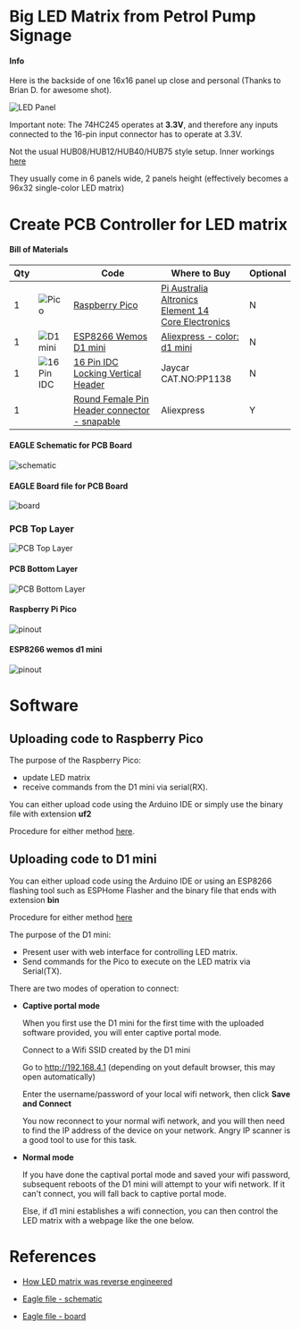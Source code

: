 # Big LED Matrix from Petrol Pump Signage

#### Info

Here is the backside of one 16x16 panel up close and personal (Thanks to Brian D. for awesome shot).

![LED Panel](https://github.com/microcontrollersig/brian-led-matrix-petrol-signs/raw/main/IMG_1820-redacted.jpg)

Important note: The 74HC245 operates at **3.3V**, and therefore any inputs connected to the 16-pin input connector has to operate at 3.3V.

Not the usual HUB08/HUB12/HUB40/HUB75 style setup. Inner workings [here](https://github.com/microcontrollersig/brian-led-matrix-petrol-signs/blob/main/REVERSEENGINEER.md)

They usually come in 6 panels wide, 2 panels height (effectively becomes a 96x32 single-color LED matrix)

# Create PCB Controller for LED matrix

#### Bill of Materials

| Qty | |Code                                             | Where to Buy            | Optional |
| --- |---|-------------------------------------------------| ---------------------- | --------- |
| 1   | ![Pico](https://raw.githubusercontent.com/microcontrollersig/brian-led-matrix-petrol-signs/main/pico.jpg)|[Raspberry Pico](https://www.raspberrypi.org/documentation/rp2040/getting-started/) | [Pi Australia](https://raspberry.piaustralia.com.au/products/raspberry-pi-pico?variant=32587824070705)<br/>[Altronics](https://www.altronics.com.au/p/z6421-raspberry-pi-pico-microcontroller-board/)<br/>[Element 14](https://au.element14.com/raspberry-pi/raspberry-pi-pico/raspberry-pi-32bit-arm-cortex/dp/3643332)<br/>[Core Electronics](https://core-electronics.com.au/raspberry-pi-pico.html)|    N     |
| 1   | ![D1 mini](https://github.com/microcontrollersig/brian-led-matrix-petrol-signs/raw/main/d1_mini_v3.1.0_1_16x16.jpg) | [ESP8266 Wemos D1 mini](https://www.wemos.cc/en/latest/d1/d1_mini.html)         | [Aliexpress - color: d1 mini](https://www.aliexpress.com/item/32651747570.html)  |    N     |
| 1   | ![16 Pin IDC](https://github.com/microcontrollersig/brian-led-matrix-petrol-signs/raw/main/PP1138-16-pin-idc-locking-vertical-headerImageMain-515.jpg) | [16 Pin IDC Locking Vertical Header](https://www.jaycar.com.au/16-pin-idc-locking-vertical-header/p/PP1138) | Jaycar CAT.NO:PP1138| N | 
| 1   |  | [Round Female Pin Header connector - snapable](https://www.aliexpress.com/item/32848204130.html)  | Aliexpress | Y | 


#### EAGLE Schematic for PCB Board
![schematic](https://raw.githubusercontent.com/microcontrollersig/brian-led-matrix-petrol-signs/main/eagle/Brians%20test%20board%2012-schematic.png)

#### EAGLE Board file for PCB Board

![board](https://raw.githubusercontent.com/microcontrollersig/brian-led-matrix-petrol-signs/main/eagle/Brians%20test%20board%2012.png)

### PCB Top Layer

![PCB Top Layer](https://raw.githubusercontent.com/microcontrollersig/brian-led-matrix-petrol-signs/main/eagle/jlcpcb-12-top.png)

#### PCB Bottom Layer

![PCB Bottom Layer](https://raw.githubusercontent.com/microcontrollersig/brian-led-matrix-petrol-signs/main/eagle/jlcpcb-12-bottom.png)

#### Raspberry Pi Pico

![pinout](https://www.raspberrypi-spy.co.uk/wp-content/uploads/2021/01/raspberry_pi_pico_pinout.png)

#### ESP8266 wemos d1 mini

![pinout](https://i2.wp.com/randomnerdtutorials.com/wp-content/uploads/2019/05/ESP8266-WeMos-D1-Mini-pinout-gpio-pin.png?w=715&quality=100&strip=all&ssl=1)

# Software

## Uploading code to Raspberry Pico

The purpose of the Raspberry Pico:

* update LED matrix 
* receive commands from the D1 mini via serial(RX).

You can either upload code using the Arduino IDE or simply use the binary file with extension **uf2**

Procedure for either method [here](https://github.com/microcontrollersig/brian-led-matrix-petrol-signs/tree/main/code/pico).

## Uploading code to D1 mini

You can either upload code using the Arduino IDE or using an ESP8266 flashing tool such as ESPHome Flasher and the binary file that ends with extension **bin**

Procedure for either method [here](https://github.com/microcontrollersig/brian-led-matrix-petrol-signs/tree/main/code/d1mini)

The purpose of the D1 mini:

* Present user with web interface for controlling LED matrix. 
* Send commands for the Pico to execute on the LED matrix via Serial(TX).

There are two modes of operation to connect:

* **Captive portal mode** 
  
  When you first use the D1 mini for the first time with the uploaded software provided, you will enter captive portal mode.
  
  Connect to a Wifi SSID created by the D1 mini
  
  Go to http://192.168.4.1 (depending on yout default browser, this may open automatically)


  Enter the username/password of your local wifi network, then click **Save and Connect**

  You now reconnect to your normal wifi network, and you will then need to find the IP address of the device on your network.
  Angry IP scanner is a good tool to use for this task. 
  
* **Normal mode** 
  
  If you have done the captival portal mode and saved your wifi password, subsequent reboots of the D1 mini will
  attempt to your wifi network. If it can't connect, you will fall back to captive portal mode.
  
  Else, if d1 mini establishes a wifi connection, you can then control the LED matrix with a webpage like the one below.
  
  

# References

* [How LED matrix was reverse engineered](https://github.com/microcontrollersig/brian-led-matrix-petrol-signs/blob/main/REVERSEENGINEER.md)

* [Eagle file - schematic](https://github.com/microcontrollersig/brian-led-matrix-petrol-signs/raw/main/eagle/Brians%20test%20board%2012.sch)

* [Eagle file - board](https://github.com/microcontrollersig/brian-led-matrix-petrol-signs/raw/main/eagle/Brians%20test%20board%2012.brd)
